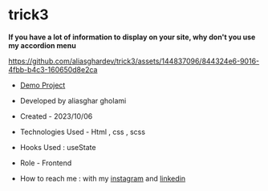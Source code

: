 # trick3

**If you have a lot of information to display on your site, why don't you use my accordion menu**


https://github.com/aliasghardev/trick3/assets/144837096/844324e6-9016-4fbb-b4c3-160650d8e2ca

- [Demo Project](https://aliasghardev.github.io/trick3/)

- Developed by aliasghar gholami

- Created - 2023/10/06

- Technologies Used - Html , css , scss

- Hooks Used : useState 

- Role - Frontend

- How to reach me : with my [instagram](https://www.instagram.com/aliasghar.gholami_dev) and [linkedin](https://www.linkedin.com/in/aliasghar-gholami-a1229a290)
